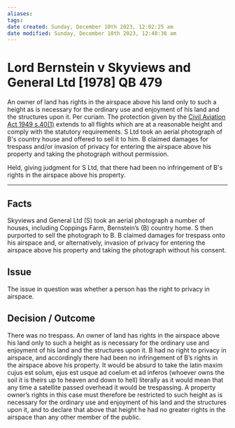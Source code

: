 ```yaml
---
aliases: 
tags: 
date created: Sunday, December 10th 2023, 12:02:25 am
date modified: Sunday, December 10th 2023, 12:40:36 am
---
```


# Lord Bernstein v Skyviews and General Ltd [1978] QB 479

An owner of land has rights in the airspace above his land only to such a height as is necessary for the ordinary use and enjoyment of his land and the structures upon it. Per curiam. The protection given by the [Civil Aviation Act 1949 s.40(1)](https://uk.westlaw.com/Document/I3F16A0908F5011E3A094CF791C0A6936/View/FullText.html?originationContext=document&transitionType=DocumentItem&ppcid=b8cbfa7b44564b5aa5d87789e0fb553f&contextData=(sc.Default)) extends to all flights which are at a reasonable height and comply with the statutory requirements. S Ltd took an aerial photograph of B's country house and offered to sell it to him. B claimed damages for trespass and/or invasion of privacy for entering the airspace above his property and taking the photograph without permission.

Held, giving judgment for S Ltd, that there had been no infringement of B's rights in the airspace above his property.

---

## Facts

Skyviews and General Ltd (S) took an aerial photograph a number of houses, including Coppings Farm, Bernstein’s (B) country home. S then purported to sell the photograph to B. B claimed damages for trespass onto his airspace and, or alternatively, invasion of privacy for entering the airspace above his property and taking the photograph without his consent.

## Issue

The issue in question was whether a person has the right to privacy in airspace.

## Decision / Outcome

There was no trespass. An owner of land has rights in the airspace above his land only to such a height as is necessary for the ordinary use and enjoyment of his land and the structures upon it. B had no right to privacy in airspace, and accordingly there had been no infringement of B’s rights in the airspace above his property. It would be absurd to take the latin maxim cujus est solum, ejus est usque ad coelum et ad inferos (whoever owns the soil it is theirs up to heaven and down to hell) literally as it would mean that any time a satellite passed overhead it would be trespassing. A property owner’s rights in this case must therefore be restricted to such height as is necessary for the ordinary use and enjoyment of his land and the structures upon it, and to declare that above that height he had no greater rights in the airspace than any other member of the public.
